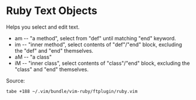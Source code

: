 # Ruby Text Objects

Helps you select and edit text.

* am -- "a method", select from "def" until matching "end" keyword.
* im -- "inner method", select contents of "def"/"end" block, excluding the "def" and "end" themselves.
* aM -- "a class"
* iM -- "inner class", select contents of "class"/"end" block, excluding the "class" and "end" themselves.

Source:

```vim
tabe +188 ~/.vim/bundle/vim-ruby/ftplugin/ruby.vim
```

